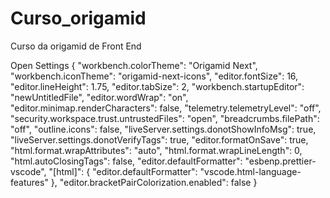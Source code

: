 # Curso_origamid
Curso da origamid de Front End

Open Settings
{
  "workbench.colorTheme": "Origamid Next",
  "workbench.iconTheme": "origamid-next-icons",
  "editor.fontSize": 16,
  "editor.lineHeight": 1.75,
  "editor.tabSize": 2,
  "workbench.startupEditor": "newUntitledFile",
  "editor.wordWrap": "on",
  "editor.minimap.renderCharacters": false,
  "telemetry.telemetryLevel": "off",
  "security.workspace.trust.untrustedFiles": "open",
  "breadcrumbs.filePath": "off",
  "outline.icons": false,
  "liveServer.settings.donotShowInfoMsg": true,
  "liveServer.settings.donotVerifyTags": true,
  "editor.formatOnSave": true,
  "html.format.wrapAttributes": "auto",
  "html.format.wrapLineLength": 0,
  "html.autoClosingTags": false,
  "editor.defaultFormatter": "esbenp.prettier-vscode",
  "[html]": {
    "editor.defaultFormatter": "vscode.html-language-features"
  },
  "editor.bracketPairColorization.enabled": false
}